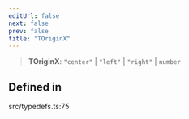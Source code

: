 ```yaml
---
editUrl: false
next: false
prev: false
title: "TOriginX"
---
```


> **TOriginX**: `"center"` \| `"left"` \| `"right"` \| `number`

## Defined in

src/typedefs.ts:75
